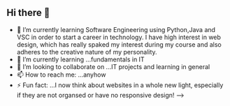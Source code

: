 ## Hi there 👋

- 🌱 I’m currently learning Software Engineering using Python,Java and VSC in order to start a career in technology. I have high interest in web design,
     which has really spaked my interest during my course and also adheres to the creative nature of my personality.
- 🌱 I’m currently learning ...fundamentals in IT
- 👯 I’m looking to collaborate on ...IT projects and learning in general
- 📫 How to reach me: ...anyhow
- ⚡ Fun fact: ...I now think about websites in a whole new light, especially if they are not organsed or have no responsive design!
-->
